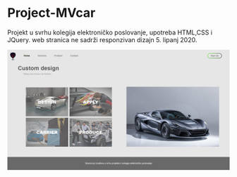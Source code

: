 # Project-MVcar
Projekt u svrhu kolegija elektroničko poslovanje, upotreba HTML,CSS i JQuery. web stranica ne sadrži responzivan dizajn  5. lipanj 2020.


![alt text](https://github.com/Marko2407/Project-MVcar/blob/main/stranica.png?raw=true)
